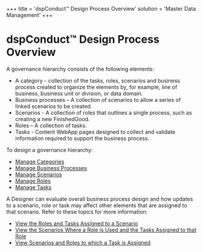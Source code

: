 +++
title = 'dspConduct™ Design Process Overview'
solution = 'Master Data Management'
+++

# dspConduct™ Design Process Overview

A governance hierarchy consists of the following elements:

  - A category - collection of the tasks, roles, scenarios and business
    process created to organize the elements by, for example, line of
    business, business unit or division, or data domain.
  - Business processes – A collection of scenarios to allow a series of
    linked scenarios to be created.
  - Scenarios - A collection of roles that outlines a single process,
    such as creating a new FinishedGood.<span> </span>
  - Roles – A collection of tasks.
  - Tasks - Content WebApp pages designed to collect and validate
    information required to support the business process.

To design a governance hierarchy:

  - [Manage Categories](Manage_Categories)
  - [Manage Business Processes](Manage_Business_Process)
  - [Manage Scenarios](Manage_Scenarios)
  - [Manage Roles](Manage_Roles)
  - [Manage Tasks](Manage_Tasks)

A Designer can evaluate overall business process design and how updates
to a scenario, role or task may affect other elements that are assigned
to that scenario. Refer to these topics for more information:

  - [View the Roles and Tasks Assigned to a
    Scenario](View_the_Roles_and_Tasks_Assigned_to_a_Scenario)
  - [View the Scenarios Where a Role is Used and the Tasks Assigned to
    that Role](View_a_Roles_Scenarios_and_Tasks)
  - [View Scenarios and Roles to which a Task is
    Assigned](View_a_Tasks_Scenarios_and_Roles)
